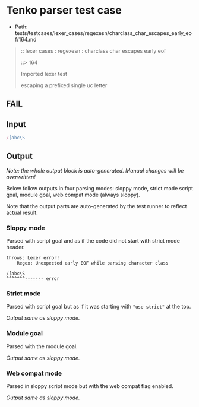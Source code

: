 # Tenko parser test case

- Path: tests/testcases/lexer_cases/regexesn/charclass_char_escapes_early_eof/164.md

> :: lexer cases : regexesn : charclass char escapes early eof
>
> ::> 164
>
> Imported lexer test
>
> escaping a prefixed single uc letter

## FAIL

## Input

`````js
/[abc\S
`````

## Output

_Note: the whole output block is auto-generated. Manual changes will be overwritten!_

Below follow outputs in four parsing modes: sloppy mode, strict mode script goal, module goal, web compat mode (always sloppy).

Note that the output parts are auto-generated by the test runner to reflect actual result.

### Sloppy mode

Parsed with script goal and as if the code did not start with strict mode header.

`````
throws: Lexer error!
    Regex: Unexpected early EOF while parsing character class

/[abc\S
^^^^^^^------- error
`````

### Strict mode

Parsed with script goal but as if it was starting with `"use strict"` at the top.

_Output same as sloppy mode._

### Module goal

Parsed with the module goal.

_Output same as sloppy mode._

### Web compat mode

Parsed in sloppy script mode but with the web compat flag enabled.

_Output same as sloppy mode._
